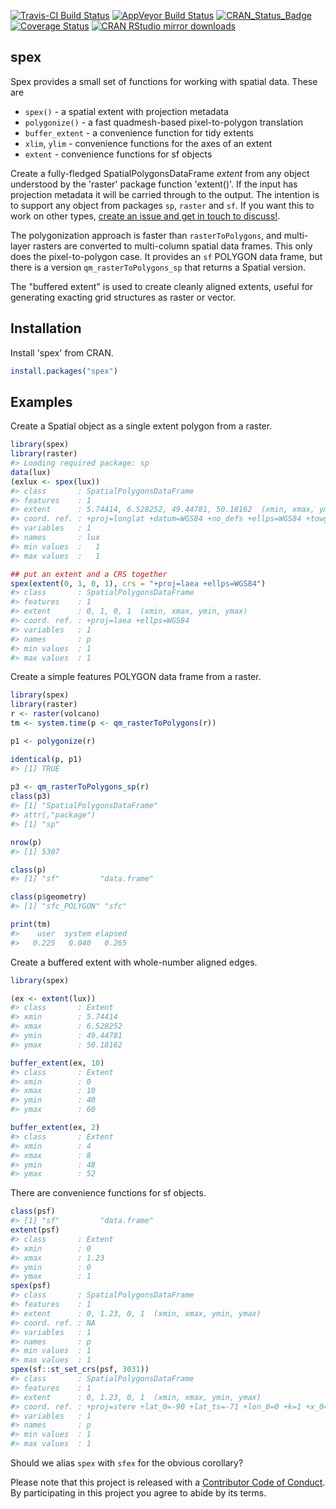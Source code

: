 
<!-- README.md is generated from README.Rmd. Please edit that file -->
[![Travis-CI Build Status](https://travis-ci.org/mdsumner/spex.svg?branch=master)](https://travis-ci.org/mdsumner/spex) [![AppVeyor Build Status](https://ci.appveyor.com/api/projects/status/github/mdsumner/spex?branch=master&svg=true)](https://ci.appveyor.com/project/mdsumner/spex) [![CRAN\_Status\_Badge](http://www.r-pkg.org/badges/version/spex)](https://cran.r-project.org/package=spex) [![Coverage Status](https://img.shields.io/codecov/c/github/mdsumner/spex/master.svg)](https://codecov.io/github/mdsumner/spex?branch=master) [![CRAN RStudio mirror downloads](http://cranlogs.r-pkg.org/badges/spex)](https://CRAN.R-project.org/package=spex)

spex
----

Spex provides a small set of functions for working with spatial data. These are

-   `spex()` - a spatial extent with projection metadata
-   `polygonize()` - a fast quadmesh-based pixel-to-polygon translation
-   `buffer_extent` - a convenience function for tidy extents
-   `xlim`, `ylim` - convenience functions for the axes of an extent
-   `extent` - convenience functions for sf objects

Create a fully-fledged SpatialPolygonsDataFrame *extent* from any object understood by the 'raster' package function 'extent()'. If the input has projection metadata it will be carried through to the output. The intention is to support any object from packages `sp`, `raster` and `sf`. If you want this to work on other types, [create an issue and get in touch to discuss!](https://github.com/mdsumner/spex/issues).

The polygonization approach is faster than `rasterToPolygons`, and multi-layer rasters are converted to multi-column spatial data frames. This only does the pixel-to-polygon case. It provides an `sf` POLYGON data frame, but there is a version `qm_rasterToPolygons_sp` that returns a Spatial version.

The "buffered extent" is used to create cleanly aligned extents, useful for generating exacting grid structures as raster or vector.

Installation
------------

Install 'spex' from CRAN.

``` r
install.packages("spex")
```

Examples
--------

Create a Spatial object as a single extent polygon from a raster.

``` r
library(spex)
library(raster)
#> Loading required package: sp
data(lux)
(exlux <- spex(lux))
#> class       : SpatialPolygonsDataFrame 
#> features    : 1 
#> extent      : 5.74414, 6.528252, 49.44781, 50.18162  (xmin, xmax, ymin, ymax)
#> coord. ref. : +proj=longlat +datum=WGS84 +no_defs +ellps=WGS84 +towgs84=0,0,0 
#> variables   : 1
#> names       : lux 
#> min values  :   1 
#> max values  :   1

## put an extent and a CRS together
spex(extent(0, 1, 0, 1), crs = "+proj=laea +ellps=WGS84")
#> class       : SpatialPolygonsDataFrame 
#> features    : 1 
#> extent      : 0, 1, 0, 1  (xmin, xmax, ymin, ymax)
#> coord. ref. : +proj=laea +ellps=WGS84 
#> variables   : 1
#> names       : p 
#> min values  : 1 
#> max values  : 1
```

Create a simple features POLYGON data frame from a raster.

``` r
library(spex)
library(raster)
r <- raster(volcano)
tm <- system.time(p <- qm_rasterToPolygons(r))

p1 <- polygonize(r)

identical(p, p1)
#> [1] TRUE
 
p3 <- qm_rasterToPolygons_sp(r)
class(p3)
#> [1] "SpatialPolygonsDataFrame"
#> attr(,"package")
#> [1] "sp"

nrow(p)
#> [1] 5307

class(p)
#> [1] "sf"         "data.frame"

class(p$geometry)
#> [1] "sfc_POLYGON" "sfc"

print(tm)
#>    user  system elapsed 
#>   0.225   0.040   0.265
```

Create a buffered extent with whole-number aligned edges.

``` r
library(spex)

(ex <- extent(lux))
#> class       : Extent 
#> xmin        : 5.74414 
#> xmax        : 6.528252 
#> ymin        : 49.44781 
#> ymax        : 50.18162

buffer_extent(ex, 10)
#> class       : Extent 
#> xmin        : 0 
#> xmax        : 10 
#> ymin        : 40 
#> ymax        : 60

buffer_extent(ex, 2)
#> class       : Extent 
#> xmin        : 4 
#> xmax        : 8 
#> ymin        : 48 
#> ymax        : 52
```

There are convenience functions for sf objects.

``` r
class(psf)
#> [1] "sf"         "data.frame"
extent(psf)
#> class       : Extent 
#> xmin        : 0 
#> xmax        : 1.23 
#> ymin        : 0 
#> ymax        : 1
spex(psf)
#> class       : SpatialPolygonsDataFrame 
#> features    : 1 
#> extent      : 0, 1.23, 0, 1  (xmin, xmax, ymin, ymax)
#> coord. ref. : NA 
#> variables   : 1
#> names       : p 
#> min values  : 1 
#> max values  : 1
spex(sf::st_set_crs(psf, 3031))
#> class       : SpatialPolygonsDataFrame 
#> features    : 1 
#> extent      : 0, 1.23, 0, 1  (xmin, xmax, ymin, ymax)
#> coord. ref. : +proj=stere +lat_0=-90 +lat_ts=-71 +lon_0=0 +k=1 +x_0=0 +y_0=0 +datum=WGS84 +units=m +no_defs +ellps=WGS84 +towgs84=0,0,0 
#> variables   : 1
#> names       : p 
#> min values  : 1 
#> max values  : 1
```

Should we alias `spex` with `sfex` for the obvious corollary?

Please note that this project is released with a [Contributor Code of Conduct](CONDUCT.md). By participating in this project you agree to abide by its terms.
